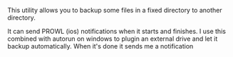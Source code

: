 This utility allows you to backup some files in a fixed directory to another directory. 

It can send PROWL (ios) notifications when it starts and finishes. I use this combined with autorun on windows to plugin an external drive and let it backup automatically. When it's done it sends me a notification

